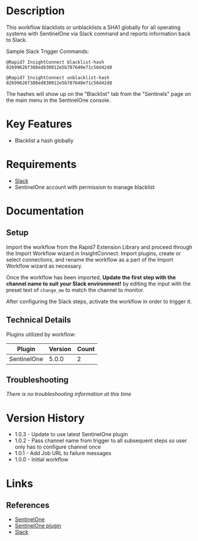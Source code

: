 # Description

This workflow blacklists or unblacklists a SHA1 globally for all operating systems with SentinelOne via Slack command and reports information back to Slack.

Sample Slack Trigger Commands:

`@Rapid7 InsightConnect blacklist-hash 02699626f388ed830012e5b787640e71c56d42d8`

`@Rapid7 InsightConnect unblacklist-hash 02699626f388ed830012e5b787640e71c56d42d8`

The hashes will show up on the "Blacklist" tab from the "Sentinels" page on the main menu in the SentinelOne console.

# Key Features

* Blacklist a hash globally

# Requirements

* [Slack](https://insightconnect.help.rapid7.com/docs/configure-slack-for-chatops)
* SentinelOne account with permission to manage blacklist

# Documentation

## Setup

Import the workflow from the Rapid7 Extension Library and proceed through the Import Workflow wizard in InsightConnect. Import plugins, create or select connections, and rename the workflow as a part of the Import Workflow wizard as necessary.

Once the workflow has been imported, **Update the first step with the channel name to suit your Slack environment!** by editing the input with the preset text of `change_me` to match the channel to monitor.

After configuring the Slack steps, activate the workflow in order to trigger it.
 
## Technical Details

Plugins utilized by workflow:

|Plugin|Version|Count|
|----|----|--------|
|SentinelOne|5.0.0|2|

## Troubleshooting

_There is no troubleshooting information at this time_

# Version History

* 1.0.3 - Update to use latest SentinelOne plugin
* 1.0.2 - Pass channel name from trigger to all subsequent steps so user only has to configure channel once
* 1.0.1 - Add Job URL to failure messages
* 1.0.0 - Initial workflow

# Links

## References

* [SentinelOne](https://www.sentinelone.com/)
* [SentinelOne plugin](https://extensions.rapid7.com/extension/sentinelone)
* [Slack](https://slack.com)
